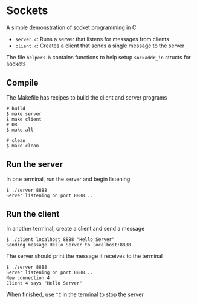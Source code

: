 # Sockets

A simple demonstration of socket programming in C

- `server.c`: Runs a server that listens for messages from clients
- `client.c`: Creates a client that sends a single message to the server

The file `helpers.h` contains functions to help setup `sockaddr_in` structs for sockets

## Compile

The Makefile has recipes to build the client and server programs

```
# build
$ make server
$ make client
# OR
$ make all

# clean
$ make clean
```

## Run the server

In one terminal, run the server and begin listening

```
$ ./server 8888
Server listening on port 8888...
```

## Run the client

In another terminal, create a client and send a message

```
$ ./client localhost 8888 "Hello Server"
Sending message Hello Server to localhost:8888
```

The server should print the message it receives to the terminal

```
$ ./server 8888
Server listening on port 8888...
New connection 4
Client 4 says "Hello Server"
```

When finished, use `^C` in the terminal to stop the server

